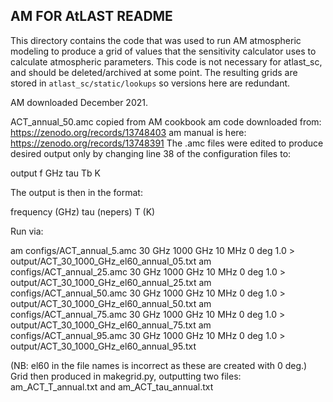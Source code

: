 AM FOR AtLAST README
--------------------

This directory contains the code that was used to run AM atmospheric modeling to produce a grid of values that the sensitivity calculator uses to calculate atmospheric parameters. This code is not necessary for atlast_sc, and should be deleted/archived at some point.
The resulting grids are stored in ``atlast_sc/static/lookups`` so versions here are redundant.


AM downloaded December 2021.

ACT_annual_50.amc copied from AM cookbook
am code downloaded from: https://zenodo.org/records/13748403 
am manual is here: https://zenodo.org/records/13748391
The .amc files were edited to produce desired output only by changing line 38 of the configuration files to:

output f GHz  tau  Tb K

The output is then in the format:

frequency (GHz)    tau (nepers)   T (K)   

Run via: 

am configs/ACT_annual_5.amc 30 GHz 1000 GHz 10 MHz 0 deg 1.0 > output/ACT_30_1000_GHz_el60_annual_05.txt
am configs/ACT_annual_25.amc 30 GHz 1000 GHz 10 MHz 0 deg 1.0 > output/ACT_30_1000_GHz_el60_annual_25.txt
am configs/ACT_annual_50.amc 30 GHz 1000 GHz 10 MHz 0 deg 1.0 > output/ACT_30_1000_GHz_el60_annual_50.txt
am configs/ACT_annual_75.amc 30 GHz 1000 GHz 10 MHz 0 deg 1.0 > output/ACT_30_1000_GHz_el60_annual_75.txt
am configs/ACT_annual_95.amc 30 GHz 1000 GHz 10 MHz 0 deg 1.0 > output/ACT_30_1000_GHz_el60_annual_95.txt

(NB: el60 in the file names is incorrect as these are created with 0 deg.)
Grid then produced in makegrid.py, outputting two files: am_ACT_T_annual.txt and am_ACT_tau_annual.txt
